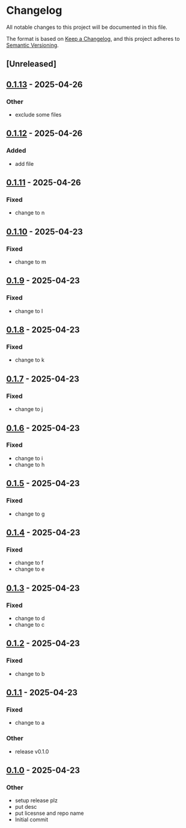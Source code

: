 # Changelog

All notable changes to this project will be documented in this file.

The format is based on [Keep a Changelog](https://keepachangelog.com/en/1.0.0/),
and this project adheres to [Semantic Versioning](https://semver.org/spec/v2.0.0.html).

## [Unreleased]

## [0.1.13](https://github.com/yinkaolotin/olotin1/compare/v0.1.12...v0.1.13) - 2025-04-26

### Other

- exclude some files

## [0.1.12](https://github.com/yinkaolotin/olotin1/compare/v0.1.11...v0.1.12) - 2025-04-26

### Added

- add file

## [0.1.11](https://github.com/yinkaolotin/olotin1/compare/v0.1.10...v0.1.11) - 2025-04-26

### Fixed

- change to n

## [0.1.10](https://github.com/yinkaolotin/olotin1/compare/v0.1.9...v0.1.10) - 2025-04-23

### Fixed

- change to m

## [0.1.9](https://github.com/yinkaolotin/olotin1/compare/v0.1.8...v0.1.9) - 2025-04-23

### Fixed

- change to l

## [0.1.8](https://github.com/yinkaolotin/olotin1/compare/v0.1.7...v0.1.8) - 2025-04-23

### Fixed

- change to k

## [0.1.7](https://github.com/yinkaolotin/olotin1/compare/v0.1.6...v0.1.7) - 2025-04-23

### Fixed

- change to j

## [0.1.6](https://github.com/yinkaolotin/olotin1/compare/v0.1.5...v0.1.6) - 2025-04-23

### Fixed

- change to i
- change to h

## [0.1.5](https://github.com/yinkaolotin/olotin1/compare/v0.1.4...v0.1.5) - 2025-04-23

### Fixed

- change to g

## [0.1.4](https://github.com/yinkaolotin/olotin1/compare/v0.1.3...v0.1.4) - 2025-04-23

### Fixed

- change to f
- change to e

## [0.1.3](https://github.com/yinkaolotin/olotin1/compare/v0.1.2...v0.1.3) - 2025-04-23

### Fixed

- change to d
- change to c

## [0.1.2](https://github.com/yinkaolotin/olotin1/compare/v0.1.1...v0.1.2) - 2025-04-23

### Fixed

- change to b

## [0.1.1](https://github.com/yinkaolotin/olotin1/compare/v0.1.0...v0.1.1) - 2025-04-23

### Fixed

- change to a

### Other

- release v0.1.0

## [0.1.0](https://github.com/yinkaolotin/olotin1/releases/tag/v0.1.0) - 2025-04-23

### Other

- setup release plz
- put desc
- put licesnse and repo name
- Initial commit
